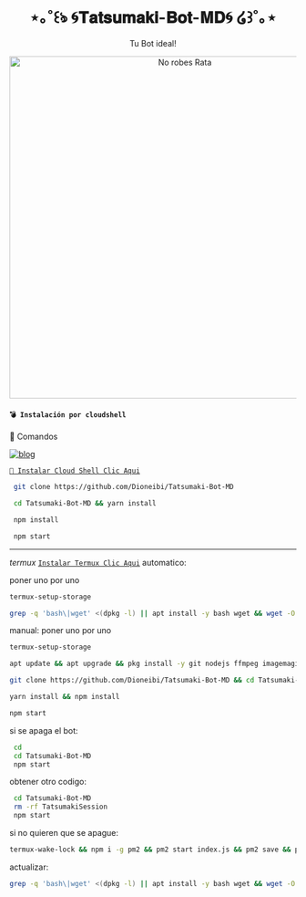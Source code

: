<h1 align="center">⋆｡˚꒰ঌ 🌀𝐓𝐚𝐭𝐬𝐮𝐦𝐚𝐤𝐢-𝐁𝐨𝐭-𝐌𝐃🌀 ໒꒱˚｡⋆</h1>
<p align="center">Tu Bot ideal!</p>

<p align="center">
  <img src="https://files.catbox.moe/2543jw.jpg" alt="No robes Rata" width="600"/>
</p>

#### **`💣 Instalación por cloudshell`**

 🦎 Comandos</b></summary>

[![blog](https://img.shields.io/badge/Video-Tutorial-FF0000?style=for-the-badge&logo=youtube&logoColor=white)
](https://youtu.be/0JtOm_ie4CQ?si=kbL823AQmUhC3PmC)

[`🚩 Instalar Cloud Shell Clic Aqui`](https://www.mediafire.com/file/bp2l6cci2p30hjv/Cloud+Shell_1.apk/file)

```bash
 git clone https://github.com/Dioneibi/Tatsumaki-Bot-MD
```

```bash
 cd Tatsumaki-Bot-MD && yarn install
```

```bash
 npm install
```

```bash
 npm start
```

</details>

---

*termux*
[`Instalar Termux Clic Aqui`](https://www.mediafire.com/file/3hsvi3xkpq3a64o/termux_118.apk/file)
automatico:

poner uno por uno

```bash
termux-setup-storage
```
```bash
grep -q 'bash\|wget' <(dpkg -l) || apt install -y bash wget && wget -O - https://raw.githubusercontent.com/Dioneibi/Tatsumaki-Bot-MD/main/install22.sh | bash
```

manual:
poner uno por uno 

```bash
termux-setup-storage
```
```bash
apt update && apt upgrade && pkg install -y git nodejs ffmpeg imagemagick yarn
```
```bash
git clone https://github.com/Dioneibi/Tatsumaki-Bot-MD && cd Tatsumaki-Bot-MD
```
```bash
yarn install && npm install
```
```bash
npm start
```

si se apaga el bot:
```bash
 cd 
 cd Tatsumaki-Bot-MD
 npm start
```
 obtener otro codigo:
```bash
 cd Tatsumaki-Bot-MD
 rm -rf TatsumakiSession
 npm start
```
 si no quieren que se apague:
```bash
termux-wake-lock && npm i -g pm2 && pm2 start index.js && pm2 save && pm2 logs 
```
actualizar:
```bash
grep -q 'bash\|wget' <(dpkg -l) || apt install -y bash wget && wget -O - https://raw.githubusercontent.com/Dioneibi/Tatsumaki-Bot-MD/master/update.sh | bash
 ```

